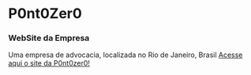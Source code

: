 # P0nt0Zer0
### WebSite da Empresa
Uma empresa de advocacia, localizada no Rio de Janeiro, Brasil
<a href="https://gitdvdhub.github.io/pontozero/index.html">Acesse aqui o site da P0nt0zer0!</a>
